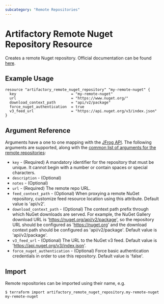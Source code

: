 ```yaml
---
subcategory: "Remote Repositories"
---
```

# Artifactory Remote Nuget Repository Resource

Creates a remote Nuget repository.
Official documentation can be found [here](https://www.jfrog.com/confluence/display/JFROG/NuGet+Repositories).


## Example Usage

```hcl
resource "artifactory_remote_nuget_repository" "my-remote-nuget" {
  key                         = "my-remote-nuget"
  url                         = "https://www.nuget.org/"
  download_context_path       = "api/v2/package"
  force_nuget_authentication  = true
  v3_feed_url                 = "https://api.nuget.org/v3/index.json"
}
```

## Argument Reference

Arguments have a one to one mapping with the [JFrog API](https://www.jfrog.com/confluence/display/RTF/Repository+Configuration+JSON).
The following arguments are supported, along with the [common list of arguments for the remote repositories](remote.md):

* `key` - (Required) A mandatory identifier for the repository that must be unique. It cannot begin with a number or
  contain spaces or special characters.
* `description` - (Optional)
* `notes` - (Optional)
* `url` - (Required) The remote repo URL.
* `feed_context_path` - (Optional) When proxying a remote NuGet repository, customize feed resource location using this attribute. Default value is 'api/v2'.
* `download_context_path` - (Optional) The context path prefix through which NuGet downloads are served.
   For example, the NuGet Gallery download URL is 'https://nuget.org/api/v2/package', so the repository
   URL should be configured as 'https://nuget.org' and the download context path should be configured as 'api/v2/package'. Default value is 'api/v2/package'.
* `v3_feed_url` - (Optional) The URL to the NuGet v3 feed. Default value is 'https://api.nuget.org/v3/index.json'.
* `force_nuget_authentication` - (Optional) Force basic authentication credentials in order to use this repository. Default value is 'false'.



## Import

Remote repositories can be imported using their name, e.g.
```
$ terraform import artifactory_remote_nuget_repository.my-remote-nuget my-remote-nuget
```
